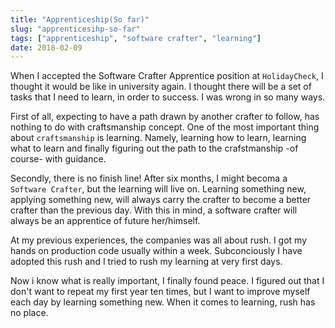 ```yaml
---
title: "Apprenticeship(So far)"
slug: "apprenticesihp-so-far"
tags: ["apprenticeship", "software crafter", "learning"]
date: 2018-02-09
---
```


When I accepted the Software Crafter Apprentice position at `HolidayCheck`, I thought it would be like in university again. I thought there will be a set of tasks that I need to learn, in order to success. I was wrong in so many ways.

First of all, expecting to have a path drawn by another crafter to follow, has nothing to do with craftsmanship concept. One of the most important thing about `craftsmanship` is learning. Namely, learning how to learn, learning what to learn and finally figuring out the path to the crafstmanship -of course- with guidance.

Secondly, there is no finish line! After six months, I might becoma a `Software Crafter`, but the learning will live on. Learning something new, applying something new, will always carry the crafter to become a better crafter than the previous day. With this in mind, a software crafter will always be an apprentice of future her/himself.

At my previous experiences, the companies was all about rush. I got my hands on production code usually within a week. Subconciously I have adopted this rush and I tried to rush my learning at very first days.

Now i know what is really important, I finally found peace. I figured out that I don't want to repeat my first year ten times, but I want to improve myself each day by learning something new. When it comes to learning, rush has no place.